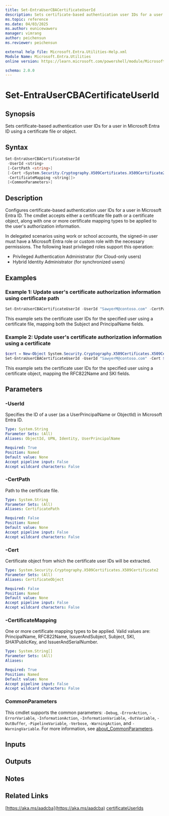 ```yaml
---
title: Set-EntraUserCBACertificateUserId
description: Sets certificate-based authentication user IDs for a user in Microsoft Entra ID
ms.topic: reference
ms.date: 04/03/2025
ms.author: eunicewaweru
manager: vimrang
author: peichensun
ms.reviewer: peichensun

external help file: Microsoft.Entra.Utilities-Help.xml
Module Name: Microsoft.Entra.Utilities
online version: https://learn.microsoft.com/powershell/module/Microsoft.Entra.Utilities/Set-EntraUserCBACertificateUserId

schema: 2.0.0
---
```


# Set-EntraUserCBACertificateUserId

## Synopsis

Sets certificate-based authentication user IDs for a user in Microsoft Entra ID using a certificate file or object.

## Syntax

```powershell
Set-EntraUserCBACertificateUserId
 -UserId <string>
 [-CertPath <string>]
 [-Cert <System.Security.Cryptography.X509Certificates.X509Certificate2>]
 -CertificateMapping <string[]>
 [<CommonParameters>]
```

## Description

Configures certificate-based authentication user IDs for a user in Microsoft Entra ID. The cmdlet accepts either a certificate file path or a certificate object, along with one or more certificate mapping types to be applied to the user's authorization information.

In delegated scenarios using work or school accounts, the signed-in user must have a Microsoft Entra role or custom role with the necessary permissions. The following least privileged roles support this operation:

- Privileged Authentication Administrator  (for Cloud-only users)
- Hybrid Identity Administrator (for synchronized users)

## Examples

### Example 1: Update user's certificate authorization information using certificate path

```powershell
Set-EntraUserCBACertificateUserId -UserId "SawyerM@contoso.com" -CertPath "C:\path\to\certificate.cer" -CertificateMapping @("Subject", "PrincipalName")
```

This example sets the certificate user IDs for the specified user using a certificate file, mapping both the Subject and PrincipalName fields.

### Example 2: Update user's certificate authorization information using a certificate 

```powershell
$cert = New-Object System.Security.Cryptography.X509Certificates.X509Certificate2 -ArgumentList $certBytes
Set-EntraUserCBACertificateUserId -UserId "SawyerM@contoso.com" -Cert $cert -CertificateMapping @("RFC822Name", "SKI")
```

This example sets the certificate user IDs for the specified user using a certificate object, mapping the RFC822Name and SKI fields.

## Parameters

### -UserId

Specifies the ID of a user (as a UserPrincipalName or ObjectId) in Microsoft Entra ID.

```yaml
Type: System.String
Parameter Sets: (All)
Aliases: ObjectId, UPN, Identity, UserPrincipalName

Required: True
Position: Named
Default value: None
Accept pipeline input: False
Accept wildcard characters: False
```

### -CertPath

Path to the certificate file.

```yaml
Type: System.String
Parameter Sets: (All)
Aliases: CertificatePath

Required: False
Position: Named
Default value: None
Accept pipeline input: False
Accept wildcard characters: False
```

### -Cert

Certificate object from which the certificate user IDs will be extracted.

```yaml
Type: System.Security.Cryptography.X509Certificates.X509Certificate2
Parameter Sets: (All)
Aliases: CertificateObject

Required: False
Position: Named
Default value: None
Accept pipeline input: False
Accept wildcard characters: False
```

### -CertificateMapping

One or more certificate mapping types to be applied. Valid values are: PrincipalName, RFC822Name, IssuerAndSubject, Subject, SKI, SHA1PublicKey, and IssuerAndSerialNumber.

```yaml
Type: System.String[]
Parameter Sets: (All)
Aliases:

Required: True
Position: Named
Default value: None
Accept pipeline input: False
Accept wildcard characters: False
```

### CommonParameters

This cmdlet supports the common parameters: `-Debug`, `-ErrorAction`, `-ErrorVariable`, `-InformationAction`, `-InformationVariable`, `-OutVariable`, `-OutBuffer`, `-PipelineVariable`, `-Verbose`, `-WarningAction`, and `-WarningVariable`. For more information, see [about_CommonParameters](https://go.microsoft.com/fwlink/?LinkID=113216).

## Inputs

## Outputs

## Notes

## Related Links

[https://aka.ms/aadcba](https://aka.ms/aadcba)
[certificateUserIds](https://learn.microsoft.com/entra/identity/authentication/concept-certificate-based-authentication-certificateuserids) 